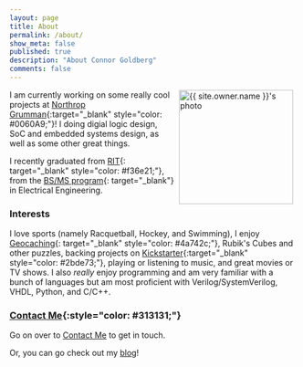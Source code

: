 ```yaml
---
layout: page
title: About
permalink: /about/
show_meta: false
published: true
description: "About Connor Goldberg"
comments: false
---
```


<img height="200" style="float: right; margin: 0em 0.5em;" src="{{ site.urlimg }}{{ site.owner.avatar }}" title="{{ site.owner.name }}'s photo">

I am currently working on some really cool projects at [Northrop Grumman](http://northropgrumman.com/){:target="_blank" style="color: #0060A9;"}!
I doing digial logic design, SoC and embedded systems design, as well as some other great things.

I recently graduated from [RIT](http://rit.edu){: target="_blank" style="color: #f36e21;"},
from the [BS/MS program](http://www.rit.edu/kgcoe/program/bsms-electrical-engineering){: target="_blank"} in Electrical Engineering.

### Interests
I love sports (namely Racquetball, Hockey, and Swimming),
I enjoy [Geocaching](http://www.geocaching.com){: target="_blank" style="color: #4a742c;"}, Rubik's Cubes
and other puzzles, backing projects on [Kickstarter](http://www.kickstarter.com){:target="_blank" style="color: #2bde73;"},
playing or listening to music, and great movies or TV shows. 
I also *really* enjoy programming and am very familiar with a bunch of languages
but am most proficient with Verilog/SystemVerilog, VHDL, Python, and C/C++.

<a name="contact-me"></a>

### [Contact Me](/contact "Contact Me"){:style="color: #313131;"}

Go on over to [Contact Me](/contact "Contact Me") to get in touch.

Or, you can go check out my [blog](/blog "Blog")!
